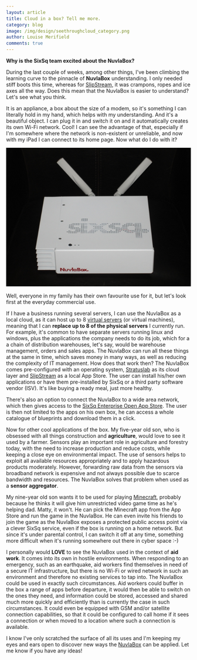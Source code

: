 ```yaml
---
layout: article
title: Cloud in a box? Tell me more.
category: blog
image: /img/design/seethroughcloud_category.png
author: Louise Merifield
comments: true
---
```


**Why is the SixSq team excited about the NuvlaBox?**

During the last couple of weeks, among other things, I've been climbing the learning curve to the pinnacle of **NuvlaBox** understanding. I only needed stiff boots this time, whereas for [SlipStream](http://sixsq.com/products/slipstream.html), it was crampons, ropes and ice axes all the way. Does this mean that the NuvlaBox is easier to understand? Let's see what you think.

It is an appliance, a box about the size of a modem, so it's something I can literally hold in my hand, which helps with my understanding. And it's a beautiful object. I can plug it in and switch it on and it automatically creates its own Wi-Fi network. Cool! I can see the advantage of that, especially if I'm somewhere where the network is non-existent or unreliable, and now with my iPad I can connect to its home page. Now what do I do with it?  

<p align="center"><img src="/img/content/nuvlabox/nuvlabox-photo.png" alt="CloudScape" width="900" /></p>

Well, everyone in my family has their own favourite use for it, but let's look first at the everyday commercial use. 

If I have a business running several servers, I can use the NuvlaBox as a local cloud, as it can host up to 8 [virtual servers](/blog/2014/03/17/blog-virtualisation-v-cloud.html) (or virtual machines), meaning that I can **replace up to 8 of the physical servers** I currently run.  For example, it's common to have separate servers running linux and windows, plus the applications the company needs to do its job, which for a a chain of distribution warehouses, let's say,  would be warehouse management, orders and sales apps. The NuvlaBox can run all these things at the same in time, which saves money in many ways, as well as reducing the complexity of IT management. How does that work then?  The NuvlaBox comes pre-configured with an operating system, [Stratuslab](http://sixsq.com/products/stratuslab.html) as its cloud layer and [SlipStream](http://sixsq.com/products/slipstream.html) as a local App Store. The user can install his/her own applications or have them pre-installed by SixSq or a third party software vendor (ISV). It's like buying a ready meal, just more healthy.

There's also an option to connect the NuvlaBox to a wide area network, which then gives access to the [SixSq Enterprise Open App Store](https://slipstream.sixsq.com). The user is then not limited to the apps on his own box, he can access a whole catalogue of blueprints and download them in a click. 

Now for other cool applications of the box. My five-year old son, who is obsessed with all things construction and **agriculture**, would love to see it used by a farmer. Sensors play an important role in agriculture and forestry today, with the need to increase production and reduce costs, while keeping a close eye on environmental impact. The use of sensors helps to exploit all available resources appropriately and to apply hazardous products moderately. However, forwarding raw data from the sensors via broadband network is expensive and not always possible due to scarce bandwidth and resources. The NuvlaBox solves that problem when used as a **sensor aggregator**.  

My nine-year old son wants it to be used for playing [Minecraft](http://en.wikipedia.org/wiki/Minecraft), probably because he thinks it will give him unrestricted video game time as he's helping dad.  Matty, it won't. He can pick the Minecraft app from the App Store and run the game in the NuvlaBox. He can even invite his friends to join the game as the NuvlaBox exposes a protected public access point via a clever SixSq service, even if the box is running on a home network. But since it's under parental control, I can switch it off at any time, something more difficult when it's running somewhere out there in cyber space :-)

I personally would **LOVE** to see the NuvlaBox used in the context of **aid work**. It comes into its own in hostile environments. When responding to an emergency, such as an earthquake, aid workers find themselves in need of a secure IT infrastructure, but there is no Wi-Fi or wired network in such an environment and therefore no existing services to tap into. The NuvlaBox could be used in exactly such circumstances. Aid workers could buffer in the box a range of apps before departure, it would then be able to switch on the ones they need, and information could be stored, accessed and shared much more quickly and efficiently than is currently the case in such circumstances. It could even be equipped with GSM and/or satellite connection capabilities, so that it could be configured to call home if it sees a connection or when moved to a location where such a connection is available.

I know I've only scratched the surface of all its uses and I'm keeping my eyes and ears open to discover new ways the [NuvlaBox](http://sixsq.com/products/nuvlabox.html) can be applied. Let me know if you have any ideas!



